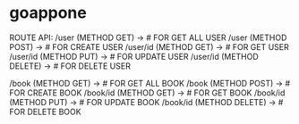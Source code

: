 # goappone
 
ROUTE API:
/user (METHOD GET) -> # FOR GET ALL USER
/user (METHOD POST) -> # FOR CREATE USER
/user/id (METHOD GET) -> # FOR GET USER
/user/id (METHOD PUT) -> # FOR UPDATE USER
/user/id (METHOD DELETE) -> # FOR DELETE USER

/book (METHOD GET) -> # FOR GET ALL BOOK
/book (METHOD POST) -> # FOR CREATE BOOK
/book/id (METHOD GET) -> # FOR GET BOOK
/book/id (METHOD PUT) -> # FOR UPDATE BOOK
/book/id (METHOD DELETE) -> # FOR DELETE BOOK